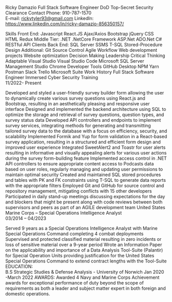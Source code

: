 Ricky Damazio
Full Stack Software Engineer
DoD Top-Secret Security Clearance
Contact
Phone: 910-787-1570              
E-mail:  rickytyler93@gmail.com
LinkedIn: https://www.linkedin.com/in/ricky-damazio-856350157/ 

Skills
Front End: 
Javascript
React.JS
Ajax/Axios 
Bootstrap 
jQuery 
CSS 
HTML
Redux 
Middle Tier: 
.NET
.NetCore Framework
ASP.Net
ADO.Net
C#
RESTful API Clients
Back End: 
SQL Server 
SSMS
T-SQL 
Stored-Procedure Design
Additional: 
Git Source Control
Agile Workflow
Web development projects Website optimization Decision Making
Leadership
Critical Thinking
Adaptable
Visual Studio
Visual Studio Code
Microsoft SQL Server Management Studio
Chrome Developer Tools 
GitHub Desktop
NPM
Yarn
Postman
Slack
Trello
Microsoft Suite
Work History
Full Stack Software Engineer
Immersed Cyber Security Training                                                     
11/2022- Present   

Developed and styled a user-friendly survey builder form allowing the user to dynamically create various survey questions using React.js and Bootstrap, resulting in an aesthetically pleasing and responsive user interface
Designed and implemented the backend architecture using SQL to optimize the storage and retrieval of survey questions, question types, and survey status data
Developed API controllers and endpoints to implement survey services, integrating methods for generating and transmitting tailored survey data to the database with a focus on efficiency, security, and scalability
Implemented Formik and Yup for form validation in a React-based survey application, resulting in a structured and efficient form design and improved user experience
Integrated SweetAlert2 and Toastr for user alerts resulting in informative and visually appealing alerts for various user actions during the survey form-building feature 
Implemented access control in .NET API controllers to ensure appropriate content access to Podcasts data based on user roles, regularly managing and updating user permissions to maintain optimal security
Created and maintained SQL stored procedures and tables with PK and FK constraints using T-SQL to generate data reports with the appropriate filters
Employed Git and GitHub for source control and repository management, mitigating conflicts with 15 other developers
Participated in daily stand-up meetings discussing expectations for the day and blockers that might be present along with code reviews between both supervisors and peers as part of an AGILE development team
United States Marine Corps – Special Operations Intelligence Analyst                                              
03/2014 – 04/2023           

Served 9 years as a Special Operations Intelligence Analyst with Marine Special Operations Command completing 4 combat deployments
Supervised and protected classified material resulting in zero incidents or loss of sensitive material over a 9-year period
Wrote an Information Paper on the applicability and importance of a Data Analysis Tool-Suite (Palantir) for Special Operation Units providing justification for the United States Special Operations Command to extend contract lengths with the Tool-Suite
EDUCATION:  
B.S Strategic Studies & Defense Analysis - University of Norwich  Jan 2020 -March 2022
AWARDS: 
Awarded 4 Navy and Marine Corps Achievement awards for exceptional performance of duty beyond the scope of requirements as both a leader and subject matter expert in both foreign and domestic operations.	
